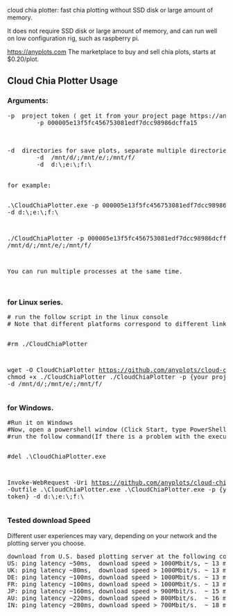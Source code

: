 cloud chia plotter: fast chia plotting without SSD disk or large amount of memory.

It does not require SSD disk or large amount of memory, and can run well on low configuration rig, such as raspberry pi.

https://anyplots.com The marketplace to buy and sell chia plots, starts at $0.20/plot.

<h2>Cloud Chia Plotter Usage</h2>

<h3>Arguments:</h3>
<pre>
-p  project token ( get it from your project page https://anyplots.com/buy-chia-plot/projects ), such as(40 chars):
        -p 000005e13f5fc456753081edf7dcc98986dcffa15 

<br/>
-d  directories for save plots, separate multiple directories with semicolons, such as:
        -d  /mnt/d/;/mnt/e/;/mnt/f/
        -d  d:\;e:\;f:\
<br/>               
for example:

.\\CloudChiaPlotter.exe -p 000005e13f5fc456753081edf7dcc98986dcffa15 -d  d:\\;e:\\;f:\\

./CloudChiaPlotter -p 000005e13f5fc456753081edf7dcc98986dcffa15 -d  /mnt/d/;/mnt/e/;/mnt/f/

You can run multiple processes at the same time.

</pre>

<h3>for Linux series.</h3>
<pre>
# run the follow script in the linux console
# Note that different platforms correspond to different link versions

#rm ./CloudChiaPlotter

wget -O CloudChiaPlotter https://github.com/anyplots/cloud-chia-plotter/releases/download/v2/cloud-chia-plotter-v2-linux-x64
chmod +x ./CloudChiaPlotter
./CloudChiaPlotter -p {your project token} -d  /mnt/d/;/mnt/e/;/mnt/f/
</pre>

<h3>for Windows.</h3>
<pre>
#Run it on Windows
#Now, open a powershell window (Click Start, type PowerShell, and then click Windows PowerShell)
#run the follow command(If there is a problem with the execution sequence, please execute line by line)

#del .\\CloudChiaPlotter.exe

Invoke-WebRequest -Uri  https://github.com/anyplots/cloud-chia-plotter/releases/download/v2/cloud-chia-plotter-v2-win-x64.exe -Outfile .\\CloudChiaPlotter.exe
.\\CloudChiaPlotter.exe -p {your project token} -d  d:\\;e:\\;f:\\
</pre>


<h3>Tested download Speed</h3>
Different user experiences may vary, depending on your network and the plotting server you choose.
<pre>
download from U.S. based plotting server at the following countries(bandwidth 1 Gbit/s):
US: ping latency ~50ms,  download speed > 1000Mbit/s, ~ 13 minutes per plot.
UK: ping latency ~80ms,  download speed > 1000Mbit/s. ~ 13 minutes per plot.    
DE: ping latency ~100ms, download speed > 1000Mbit/s. ~ 13 minutes per plot.    
FR: ping latency ~100ms, download speed > 1000Mbit/s. ~ 13 minutes per plot.    
JP: ping latency ~160ms, download speed > 900Mbit/s.  ~ 15 minutes per plot.  
AU: ping latency ~220ms, download speed > 800Mbit/s.  ~ 16 minutes per plot.  
IN: ping latency ~280ms, download speed > 700Mbit/s.  ~ 18 minutes per plot.  




</pre>
